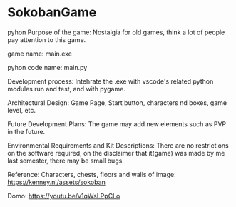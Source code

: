 # SokobanGame
pyhon
Purpose of the game:
Nostalgia for old games, think a lot of people pay attention to this game.

game name: main.exe

pyhon code name: main.py

Development process:
Intehrate the .exe with vscode's related python modules run and test, and with pygame.

Architectural Design:
Game Page, Start button, characters nd boxes, game level, etc.

Future Development Plans:
The game may add new elements such as PVP in the future.

Environmental Requirements and Kit Descriptions:
There are no restrictions on the software required, on the disclaimer that it(game) was made by me last semester, there may be small bugs.

Reference:
Characters, chests, floors and walls of image: https://kenney.nl/assets/sokoban

Domo: 
https://youtu.be/v1qWsLPpCLo
